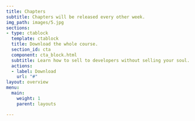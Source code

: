 ```yaml
---
title: Chapters
subtitle: Chapters will be released every other week.
img_path: images/5.jpg
sections:
- type: ctablock
  template: ctablock
  title: Download the whole course.
  section_id: cta
  component: cta_block.html
  subtitle: Learn how to sell to developers without selling your soul.
  actions:
  - label: Download
    url: "#"
layout: overview
menu:
  main:
    weight: 1
    parent: layouts

---
```


